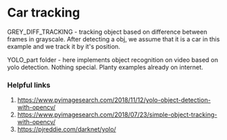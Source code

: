 # Car tracking

GREY_DIFF_TRACKING - tracking object based on difference between frames in grayscale. After detecting a obj, we assume that it is a car in this example and we track it by it's position. 

YOLO_part folder - here implements object recognition on video based on yolo detection. Nothing special. Planty examples already on internet. 

### Helpful links
1. https://www.pyimagesearch.com/2018/11/12/yolo-object-detection-with-opencv/
2. https://www.pyimagesearch.com/2018/07/23/simple-object-tracking-with-opencv/
3. https://pjreddie.com/darknet/yolo/